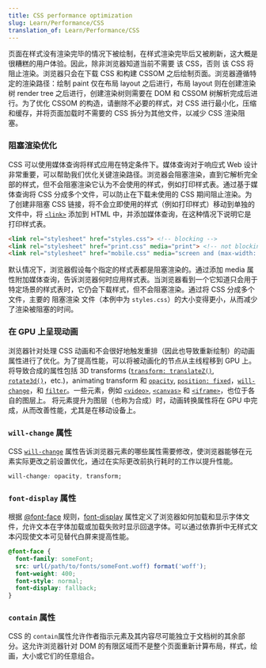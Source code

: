 ```yaml
---
title: CSS performance optimization
slug: Learn/Performance/CSS
translation_of: Learn/Performance/CSS
---
```

页面在样式没有渲染完毕的情况下被绘制，在样式渲染完毕后又被刷新，这大概是很糟糕的用户体验。因此，除非浏览器知道当前不需要 该 CSS，否则 该 CSS 将阻止渲染。浏览器只会在下载 CSS 和构建 CSSOM 之后绘制页面。浏览器遵循特定的渲染路径：绘制 paint 仅在布局 layout 之后进行，布局 layout 则在创建渲染树 render tree 之后进行，创建渲染树则需要在 DOM 和 CSSOM 树解析完成后进行。为了优化 CSSOM 的构造，请删除不必要的样式，对 CSS 进行最小化，压缩和缓存，并将页面加载时不需要的 CSS 拆分为其他文件，以减少 CSS 渲染阻塞。

### 阻塞渲染优化

CSS 可以使用媒体查询将样式应用在特定条件下。媒体查询对于响应式 Web 设计非常重要，可以帮助我们优化关键渲染路径。浏览器会阻塞渲染，直到它解析完全部的样式，但不会阻塞渲染它认为不会使用的样式，例如打印样式表。通过基于媒体查询将 CSS 分成多个文件，可以防止在下载未使用的 CSS 期间阻止渲染。为了创建非阻塞 CSS 链接，将不会立即使用的样式（例如打印样式）移动到单独的文件中，将 [`<link>`](/en-US/docs/Web/HTML/Element/link) 添加到 HTML 中，并添加媒体查询，在这种情况下说明它是打印样式表。

```html
<link rel="stylesheet" href="styles.css"> <!-- blocking -->
<link rel="stylesheet" href="print.css" media="print"> <!-- not blocking -->
<link rel="stylesheet" href="mobile.css" media="screen and (max-width: 480px)"> <!-- not blocking on large screens -->
```

默认情况下，浏览器假设每个指定的样式表都是阻塞渲染的。通过添加 media 属性附加媒体查询，告诉浏览器何时应用样式表。当浏览器看到一个它知道只会用于特定场景的样式表时，它仍会下载样式，但不会阻塞渲染。通过将 CSS 分成多个文件，主要的 阻塞渲染 文件（本例中为 `styles.css`）的大小变得更小，从而减少了渲染被阻塞的时间。

### 在 GPU 上呈现动画

浏览器针对处理 CSS 动画和不会很好地触发重排（因此也导致重新绘制）的动画属性进行了优化。为了提高性能，可以将被动画化的节点从主线程移到 GPU 上。将导致合成的属性包括 3D transforms ([`transform: translateZ()`](/en-US/docs/Web/CSS/transform), [`rotate3d()`](/en-US/docs/Web/CSS/transform-function/rotate3d)，etc.)，animating transform 和 [`opacity`](/en-US/docs/Web/CSS/opacity), [`position: fixed`](/en-US/docs/Web/CSS/position)，[`will-change`](/en-US/docs/Web/CSS/will-change)，和 [`filter`](/en-US/docs/Web/CSS/filter)。一些元素，例如 [`<video>`](/en-US/docs/Web/HTML/Element/video), [`<canvas>`](/en-US/docs/Web/HTML/Element/canvas) 和 [`<iframe>`](/en-US/docs/Web/HTML/Element/iframe)，也位于各自的图层上。 将元素提升为图层（也称为合成）时，动画转换属性将在 GPU 中完成，从而改善性能，尤其是在移动设备上。

### `will-change` 属性

CSS [`will-change`](/en-US/docs/Web/CSS/will-change) 属性告诉浏览器元素的哪些属性需要修改，使浏览器能够在元素实际更改之前设置优化，通过在实际更改前执行耗时的工作以提升性能。

```css
will-change: opacity, transform;
```

### `font-display` 属性

根据 [@font-face](/en-US/docs/Web/CSS/@font-face) 规则，[font-display](/en-US/docs/Web/CSS/@font-face/font-display) 属性定义了浏览器如何加载和显示字体文件，允许文本在字体加载或加载失败时显示回退字体。可以通过依靠折中无样式文本闪现使文本可见替代白屏来提高性能。

```css
@font-face {
  font-family: someFont;
  src: url(/path/to/fonts/someFont.woff) format('woff');
  font-weight: 400;
  font-style: normal;
  font-display: fallback;
}
```

### `contain` 属性

CSS 的 `contain`属性允许作者指示元素及其内容尽可能独立于文档树的其余部分。这允许浏览器针对 DOM 的有限区域而不是整个页面重新计算布局，样式，绘画，大小或它们的任意组合。
